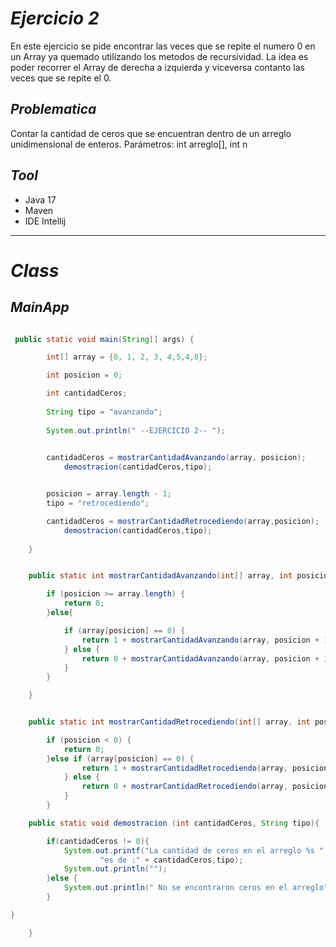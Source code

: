 # _Ejercicio 2_

En este ejercicio se pide encontrar las veces que se repite el numero 0 en un Array ya quemado utilizando los metodos de recursividad. La idea es poder recorrer el Array de derecha 
a izquierda y viceversa contanto las veces que se repite el 0.

## _Problematica_
Contar la cantidad de ceros que se encuentran dentro de un arreglo unidimensional de enteros. Parámetros: int arreglo[], int n 

## _Tool_
- Java 17
- Maven
- IDE Intellij

___________

# _Class_

## _MainApp_

```java

 public static void main(String[] args) {

        int[] array = {0, 1, 2, 3, 4,5,4,0};

        int posicion = 0;

        int cantidadCeros;
        
        String tipo = "avanzando";
        
        System.out.println(" --EJERCICIO 2-- ");
        

        cantidadCeros = mostrarCantidadAvanzando(array, posicion);
            demostracion(cantidadCeros,tipo);


        posicion = array.length - 1;
        tipo = "retrocediendo";

        cantidadCeros = mostrarCantidadRetrocediendo(array,posicion);
            demostracion(cantidadCeros,tipo);
            
    }


    public static int mostrarCantidadAvanzando(int[] array, int posicion) {

        if (posicion >= array.length) {
            return 0;
        }else{

            if (array[posicion] == 0) {
                return 1 + mostrarCantidadAvanzando(array, posicion + 1);
            } else {
                return 0 + mostrarCantidadAvanzando(array, posicion + 1);
            }
        }

    }


    public static int mostrarCantidadRetrocediendo(int[] array, int posicion) {

        if (posicion < 0) {
            return 0;
        }else if (array[posicion] == 0) {
                return 1 + mostrarCantidadRetrocediendo(array, posicion - 1);
            } else {
                return 0 + mostrarCantidadRetrocediendo(array, posicion - 1);
            }
        }

    public static void demostracion (int cantidadCeros, String tipo){

        if(cantidadCeros != 0){
            System.out.printf("La cantidad de ceros en el arreglo %s " +
                    "es de :" + cantidadCeros,tipo);
            System.out.println("");
        }else {
            System.out.println(" No se encontraron ceros en el arreglo");
        }

}

    }


